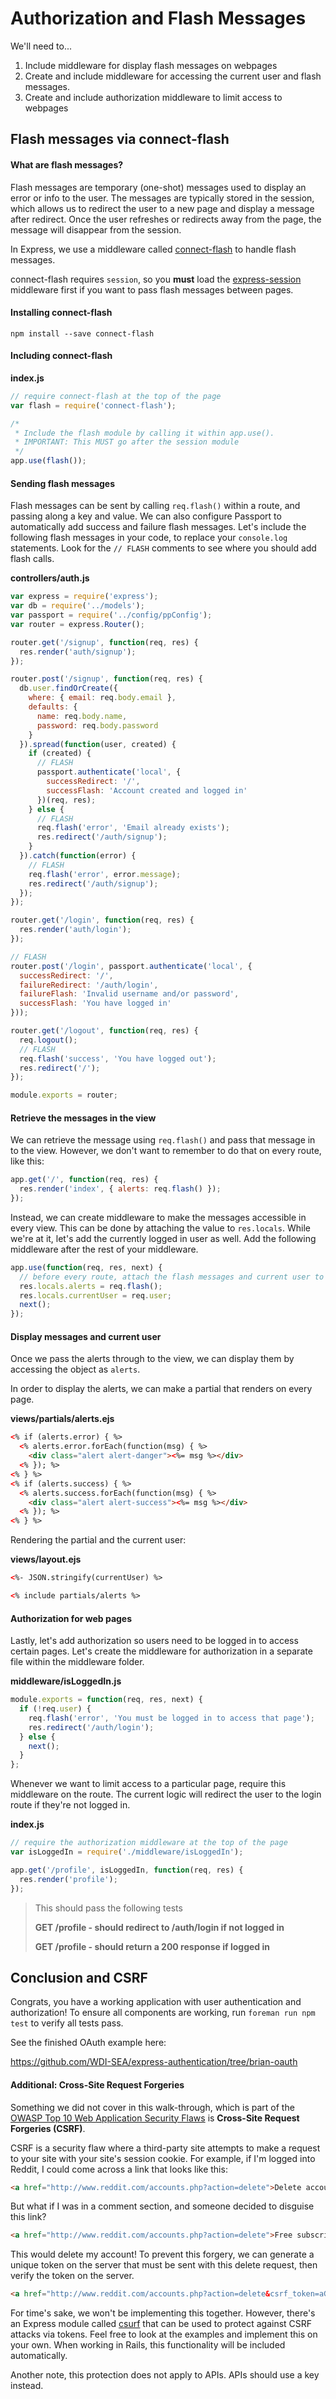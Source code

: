 # Authorization and Flash Messages

We'll need to...

1. Include middleware for display flash messages on webpages
2. Create and include middleware for accessing the current user and flash messages.
3. Create and include authorization middleware to limit access to webpages

## Flash messages via connect-flash

#### What are flash messages?

Flash messages are temporary (one-shot) messages used to display an error or info to the user. The messages are typically stored in the session, which allows us to redirect the user to a new page and display a message after redirect. Once the user refreshes or redirects away from the page, the message will disappear from the session.

In Express, we use a middleware called [connect-flash](https://www.npmjs.com/package/connect-flash) to handle flash messages.

connect-flash requires `session`, so you **must** load the [express-session](https://www.npmjs.com/package/express-sessions) middleware first if you want to pass flash messages between pages.

#### Installing connect-flash

```
npm install --save connect-flash
```

#### Including connect-flash

**index.js**

```js
// require connect-flash at the top of the page
var flash = require('connect-flash');

/* 
 * Include the flash module by calling it within app.use().
 * IMPORTANT: This MUST go after the session module
 */
app.use(flash());
```

#### Sending flash messages

Flash messages can be sent by calling `req.flash()` within a route, and passing along a key and value. We can also configure Passport to automatically add success and failure flash messages. Let's include the following flash messages in your code, to replace your `console.log` statements. Look for the `// FLASH` comments to see where you should add flash calls.

**controllers/auth.js**

```js
var express = require('express');
var db = require('../models');
var passport = require('../config/ppConfig');
var router = express.Router();

router.get('/signup', function(req, res) {
  res.render('auth/signup');
});

router.post('/signup', function(req, res) {
  db.user.findOrCreate({
    where: { email: req.body.email },
    defaults: {
      name: req.body.name,
      password: req.body.password
    }
  }).spread(function(user, created) {
    if (created) {
      // FLASH
      passport.authenticate('local', {
        successRedirect: '/',
        successFlash: 'Account created and logged in'
      })(req, res);
    } else {
      // FLASH
      req.flash('error', 'Email already exists');
      res.redirect('/auth/signup');
    }
  }).catch(function(error) {
    // FLASH
    req.flash('error', error.message);
    res.redirect('/auth/signup');
  });
});

router.get('/login', function(req, res) {
  res.render('auth/login');
});

// FLASH
router.post('/login', passport.authenticate('local', {
  successRedirect: '/',
  failureRedirect: '/auth/login',
  failureFlash: 'Invalid username and/or password',
  successFlash: 'You have logged in'
}));

router.get('/logout', function(req, res) {
  req.logout();
  // FLASH
  req.flash('success', 'You have logged out');
  res.redirect('/');
});

module.exports = router;
```

#### Retrieve the messages in the view

We can retrieve the message using `req.flash()` and pass that message in to the view. However, we don't want to remember to do that on every route, like this:

```js
app.get('/', function(req, res) {
  res.render('index', { alerts: req.flash() });
});
```

Instead, we can create middleware to make the messages accessible in every view. This can be done by attaching the value to `res.locals`. While we're at it, let's add the currently logged in user as well. Add the following middleware after the rest of your middleware.

```js
app.use(function(req, res, next) {
  // before every route, attach the flash messages and current user to res.locals
  res.locals.alerts = req.flash();
  res.locals.currentUser = req.user;
  next();
});
```

#### Display messages and current user

Once we pass the alerts through to the view, we can display them by accessing the object as `alerts`.

In order to display the alerts, we can make a partial that renders on every page.

**views/partials/alerts.ejs**

```html
<% if (alerts.error) { %>
  <% alerts.error.forEach(function(msg) { %>
    <div class="alert alert-danger"><%= msg %></div>
  <% }); %>
<% } %>
<% if (alerts.success) { %>
  <% alerts.success.forEach(function(msg) { %>
    <div class="alert alert-success"><%= msg %></div>
  <% }); %>
<% } %>
```

Rendering the partial and the current user:

**views/layout.ejs**

```html
<%- JSON.stringify(currentUser) %>

<% include partials/alerts %>
```

#### Authorization for web pages

Lastly, let's add authorization so users need to be logged in to access certain pages. Let's create the middleware for authorization in a separate file within the middleware folder.

**middleware/isLoggedIn.js**

```js
module.exports = function(req, res, next) {
  if (!req.user) {
    req.flash('error', 'You must be logged in to access that page');
    res.redirect('/auth/login');
  } else {
    next();
  }
};
```

Whenever we want to limit access to a particular page, require this middleware on the route. The current logic will redirect the user to the login route if they're not logged in.

**index.js**

```js
// require the authorization middleware at the top of the page
var isLoggedIn = require('./middleware/isLoggedIn');

app.get('/profile', isLoggedIn, function(req, res) {
  res.render('profile');
});
```

> This should pass the following tests
> 
> **GET /profile - should redirect to /auth/login if not logged in**
> 
> **GET /profile - should return a 200 response if logged in**

## Conclusion and CSRF

Congrats, you have a working application with user authentication and authorization! To ensure all components are working, run `foreman run npm test` to verify all tests pass.

See the finished OAuth example here:

https://github.com/WDI-SEA/express-authentication/tree/brian-oauth

#### Additional: Cross-Site Request Forgeries

Something we did not cover in this walk-through, which is part of the [OWASP Top 10 Web Application Security Flaws](http://www.veracode.com/directory/owasp-top-10) is **Cross-Site Request Forgeries (CSRF)**. 

CSRF is a security flaw where a third-party site attempts to make a request to your site with your site's session cookie. For example, if I'm logged into Reddit, I could come across a link that looks like this:

```html
<a href="http://www.reddit.com/accounts.php?action=delete">Delete account. Are you sure?</a>
```

But what if I was in a comment section, and someone decided to disguise this link?

```html
<a href="http://www.reddit.com/accounts.php?action=delete">Free subscription!</a>
```

This would delete my account! To prevent this forgery, we can generate a unique token on the server that must be sent with this delete request, then verify the token on the server.

```html
<a href="http://www.reddit.com/accounts.php?action=delete&csrf_token=aGIe3Sl8a9FlsdLkJVZ">Free subscription!</a>
```

For time's sake, we won't be implementing this together. However, there's an Express module called [csurf](https://github.com/expressjs/csurf) that can be used to protect against CSRF attacks via tokens. Feel free to look at the examples and implement this on your own. When working in Rails, this functionality will be included automatically.

Another note, this protection does not apply to APIs. APIs should use a key instead.
